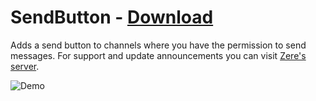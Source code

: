 # SendButton - [Download](https://raw.githubusercontent.com/rauenzi/BetterDiscordAddons/master/Plugins/SendButton/SendButton.plugin.js)

Adds a send button to channels where you have the permission to send messages. For support and update announcements you can visit [Zere's server](https://bit.ly/ZeresServer).

![Demo](http://i.zackrauen.com/xC7lED.gif)


